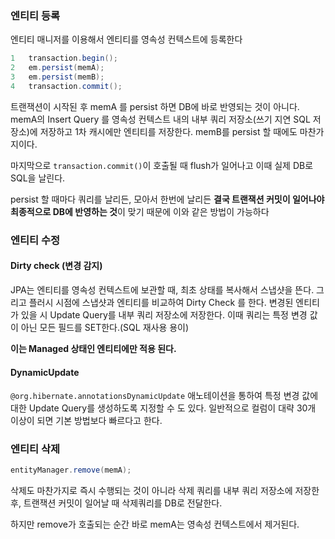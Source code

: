 ### 엔티티 등록



엔티티 매니저를 이용해서 엔티티를 영속성 컨텍스트에 등록한다

```java
1	transaction.begin();
2	em.persist(memA);
3	em.persist(memB);
4	transaction.commit();
```

트랜잭션이 시작된 후 memA 를 persist 하면 DB에 바로 반영되는 것이 아니다. memA의 Insert Query 를 영속성 컨텍스트 내의 내부 쿼리 저장소(쓰기 지연 SQL 저장소)에 저장하고 1차 캐시에만 엔티티를 저장한다. memB를 persist 할 때에도 마찬가지이다.

 마지막으로 `transaction.commit()`이 호출될 때 flush가 일어나고 이때 실제 DB로 SQL을 날린다.

persist 할 때마다 쿼리를 날리든, 모아서 한번에 날리든 **결국 트랜잭션 커밋이 일어나야 최종적으로 DB에 반영하는 것**이 맞기 때문에 이와 같은 방법이 가능하다



### 엔티티 수정



#### Dirty check (변경 감지)

 JPA는 엔티티를 영속성 컨텍스트에 보관할 때, 최초 상태를 복사해서 스냅샷을 뜬다. 그리고 플러시 시점에 스냅샷과 엔티티를 비교하여 Dirty Check 를 한다. 변경된 엔티티가 있을 시 Update Query를 내부 쿼리 저장소에 저장한다. 이때 쿼리는 특정 변경 값이 아닌 모든 필드를 SET한다.(SQL 재사용 용이)

**이는 Managed 상태인 엔티티에만 적용 된다.**

#### DynamicUpdate

`@org.hibernate.annotationsDynamicUpdate`  애노테이션을 통하여 특정 변경 값에 대한 Update Query를 생성하도록 지정할 수 도 있다. 일반적으로 컬럼이 대략 30개 이상이 되면 기본 방법보다 빠르다고 한다.



### 엔티티 삭제

```java
entityManager.remove(memA);
```

삭제도 마찬가지로 즉시 수행되는 것이 아니라 삭제 쿼리를 내부 쿼리 저장소에 저장한 후, 트랜잭션 커밋이 일어날 때 삭제쿼리를 DB로 전달한다. 

하지만 remove가 호출되는 순간 바로 memA는 영속성 컨텍스트에서 제거된다.